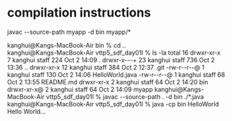 # compilation instructions
javac --source-path myapp -d bin myapp/*


kanghui@Kangs-MacBook-Air bin % cd ..                                
kanghui@Kangs-MacBook-Air vttp5_sdf_day01l % ls -la
total 16
drwxr-xr-x   7 kanghui  staff  224 Oct  2 14:09 .
drwxr-x---+ 23 kanghui  staff  736 Oct  2 13:36 ..
drwxr-xr-x  12 kanghui  staff  384 Oct  2 12:37 .git
-rw-r--r--@  1 kanghui  staff  130 Oct  2 14:06 HelloWorld.java
-rw-r--r--@  1 kanghui  staff   68 Oct  2 13:55 README.md
drwxr-xr-x   2 kanghui  staff   64 Oct  2 14:20 bin
drwxr-xr-x@  2 kanghui  staff   64 Oct  2 14:09 myapp
kanghui@Kangs-MacBook-Air vttp5_sdf_day01l % javac --source-path . -d bin ./*.java
kanghui@Kangs-MacBook-Air vttp5_sdf_day01l % java -cp bin HelloWorld
Hello World...
